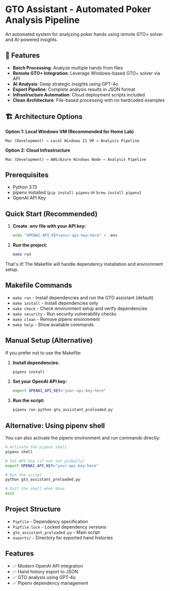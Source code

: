 # GTO Assistant - Automated Poker Analysis Pipeline

An automated system for analyzing poker hands using remote GTO+ solver and AI-powered insights.

## 🚀 Features

- **Batch Processing**: Analyze multiple hands from files
- **Remote GTO+ Integration**: Leverage Windows-based GTO+ solver via API
- **AI Analysis**: Deep strategic insights using GPT-4o
- **Export Pipeline**: Complete analysis results in JSON format
- **Infrastructure Automation**: Cloud deployment scripts included
- **Clean Architecture**: File-based processing with no hardcoded examples

## 🏗️ Architecture Options

**Option 1: Local Windows VM (Recommended for Home Lab)**
```
Mac (Development) → Local Windows 11 VM → Analysis Pipeline
```

**Option 2: Cloud Infrastructure**
```
Mac (Development) → AWS/Azure Windows Node → Analysis Pipeline
```

## Prerequisites

- Python 3.13
- pipenv installed (`pip install pipenv` or `brew install pipenv`)
- OpenAI API Key

## Quick Start (Recommended)

1. **Create .env file with your API key:**
   ```bash
   echo "OPENAI_API_KEY=your-api-key-here" > .env
   ```

2. **Run the project:**
   ```bash
   make run
   ```

That's it! The Makefile will handle dependency installation and environment setup.

## Makefile Commands

- `make run` - Install dependencies and run the GTO assistant (default)
- `make install` - Install dependencies only
- `make check` - Check environment setup and verify dependencies
- `make security` - Run security vulnerability checks
- `make clean` - Remove pipenv environment
- `make help` - Show available commands

## Manual Setup (Alternative)

If you prefer not to use the Makefile:

1. **Install dependencies:**
   ```bash
   pipenv install
   ```

2. **Set your OpenAI API key:**
   ```bash
   export OPENAI_API_KEY="your-api-key-here"
   ```

3. **Run the script:**
   ```bash
   pipenv run python gto_assistant_preloaded.py
   ```

## Alternative: Using pipenv shell

You can also activate the pipenv environment and run commands directly:

```bash
# Activate the pipenv shell
pipenv shell

# Set API key (if not set globally)
export OPENAI_API_KEY="your-api-key-here"

# Run the script
python gto_assistant_preloaded.py

# Exit the shell when done
exit
```

## Project Structure

- `Pipfile` - Dependency specification
- `Pipfile.lock` - Locked dependency versions
- `gto_assistant_preloaded.py` - Main script
- `exports/` - Directory for exported hand histories

## Features

- ✅ Modern OpenAI API integration
- ✅ Hand history export to JSON
- ✅ GTO analysis using GPT-4o
- ✅ Pipenv dependency management
